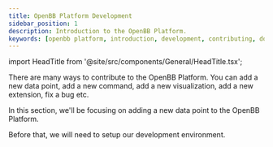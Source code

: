 ```yaml
---
title: OpenBB Platform Development
sidebar_position: 1
description: Introduction to the OpenBB Platform.
keywords: [openbb platform, introduction, development, contributing, documentation]
---
```


import HeadTitle from '@site/src/components/General/HeadTitle.tsx';

<HeadTitle title="OpenBB Platform Development - Platform | OpenBB Docs" />

There are many ways to contribute to the OpenBB Platform. You can add a new data point, add a new command, add a new visualization, add a new extension, fix a bug etc.

In this section, we'll be focusing on adding a new data point to the OpenBB Platform.

Before that, we will need to setup our development environment.
